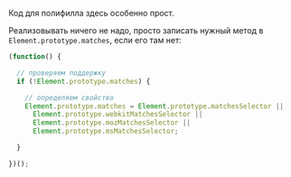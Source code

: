 Код для полифилла здесь особенно прост.

Реализовывать ничего не надо, просто записать нужный метод в `Element.prototype.matches`, если его там нет:

```js
(function() {

  // проверяем поддержку
  if (!Element.prototype.matches) {

    // определяем свойство
    Element.prototype.matches = Element.prototype.matchesSelector ||
      Element.prototype.webkitMatchesSelector ||
      Element.prototype.mozMatchesSelector ||
      Element.prototype.msMatchesSelector;

  }

})();
```

